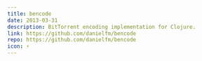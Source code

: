 ```yaml
---
title: bencode
date: 2013-03-31
description: BitTorrent encoding implementation for Clojure.
link: https://github.com/danielfm/bencode
repo: https://github.com/danielfm/bencode
icon: ⚡
---
```


